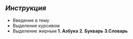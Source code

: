 ## *Инструкция*
* Введение в тему
* Выделение курсивом
* Выделение жирным
**1. Азбука**
**2. Букварь**
**3.Словарь**